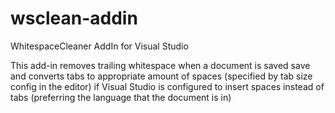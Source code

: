 wsclean-addin
=============

WhitespaceCleaner AddIn for Visual Studio

This add-in removes trailing whitespace when a document is saved save and converts tabs to appropriate amount of spaces (specified by tab size config in the editor) if Visual Studio is configured to insert spaces instead of tabs (preferring the language that the document is in)
